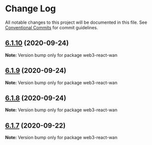 # Change Log

All notable changes to this project will be documented in this file.
See [Conventional Commits](https://conventionalcommits.org) for commit guidelines.

## [6.1.10](https://github.com/codeoneline/web3-react/compare/v6.1.9...v6.1.10) (2020-09-24)

**Note:** Version bump only for package web3-react-wan





## [6.1.9](https://github.com/codeoneline/web3-react/compare/v6.1.8...v6.1.9) (2020-09-24)

**Note:** Version bump only for package web3-react-wan





## [6.1.8](https://github.com/codeoneline/web3-react/compare/v6.1.7...v6.1.8) (2020-09-24)

**Note:** Version bump only for package web3-react-wan





## [6.1.7](https://github.com/codeoneline/web3-react/compare/v6.1.6...v6.1.7) (2020-09-22)

**Note:** Version bump only for package web3-react-wan
